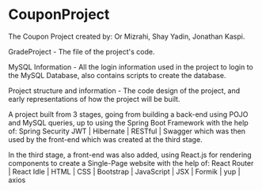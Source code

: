 # CouponProject
The Coupon Project created by: Or Mizrahi, Shay Yadin, Jonathan Kaspi.

GradeProject - The file of the project's code.

MySQL Information - All the login information used in the project to login to the MySQL Database, also contains scripts to create the database.

Project structure and information - The code design of the project, and early representations of how the project will be built.



A project built from 3 stages, going from building a back-end using POJO and MySQL queries, up to using the Spring Boot Framework with the help of: Spring Security JWT | Hibernate | RESTful | Swagger
which was then used by the front-end which was created at the third stage.

In the third stage, a front-end was also added, using React.js for rendering components to create a Single-Page website with the help of: React Router | React Idle | HTML | CSS | Bootstrap | JavaScript | JSX | Formik | yup | axios
